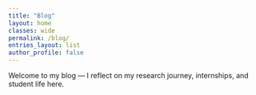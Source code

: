 ```yaml
---
title: "Blog"
layout: home
classes: wide
permalink: /blog/
entries_layout: list
author_profile: false
---
```


Welcome to my blog — I reflect on my research journey, internships, and student life here.
